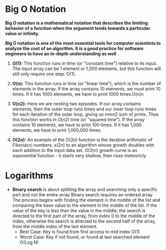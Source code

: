 # Big O Notation

**Big O notation is a mathematical notation that describes the limiting behavior of a function when the argument tends towards a particular value or infinity.**

**Big O notation is one of the most essential tools for computer scientists to analyze the cost of an algorithm. It is a good practice for software engineers to have an in-depth understanding as well**

1. **O(1):**
This function runs in time (or "constant time") relative to its input. The input array can be 1 element or 1,000 elements, but this function will still only require one step. O(1).

2. **O(n):**
This function runs in time (or "linear time"), which is the number of elements in the array. If the array contains 10 elements, we must print 10 times. If it has 1000 elements, we have to print 1000 times.O(n)n

3. **O(n2):**
Here we are nesting two episodes. If our array contains elements, then the outer loop runs times and our inner loop runs times for each iteration of the outer loop, giving us nnnn2 sum of prints. Thus this function works in O(n2) time (or "squared time"). If the array contains 10 elements, we have to print 100 times. If it has 1,000 elements, we have to print 1,000,000 times.

4. **O(2n):**
An example of the O(2n) function is the iterative arithmetic of Fibonacci numbers. x(2n) to an algorithm whose growth doubles with each addition to the input data set. O(2)n) growth curve is an exponential function - it starts very shallow, then rises meteoricly.

# Logarithms
- **Binary search** is about splitting the array and searching only a specific part and not the entire array
Binary search requires an ordered array
The process begins with finding the element in the middle of the list and comparing the base value to the element in the middle of the list. If the value of the key is less than the value in the middle, the search is directed to the first part of the array, from index 0 to the middle of the index, otherwise the search is directed to the second half of the array, from the middle index of the last element.
  - Best Case: Key is found from first access to mid index
O(1)
  - Worst Case: Key if not found, or found at last searched element
O(Log N)



